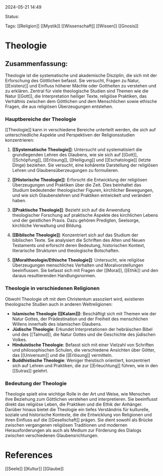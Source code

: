 2024-05-21 14:49

Status:

Tags: [[Religion]] [[Mystik]] [[Wissenschaft]] [[Wissen]] [[Gnosis]]

# Theologie

## Zusammenfassung:
Theologie ist die systematische und akademische Disziplin, die sich mit der Erforschung des Göttlichen befasst. Sie versucht, Fragen zu Natur, [[Existenz]] und Einfluss höherer Mächte oder Gottheiten zu verstehen und zu erklären. Zentral für viele theologische Studien sind Themen wie die Natur [[Gott]], die Interpretation heiliger Texte, religiöse Praktiken, das Verhältnis zwischen dem Göttlichen und dem Menschlichen sowie ethische Fragen, die aus religiösen Überzeugungen entstehen.

### Hauptbereiche der Theologie
[[Theologie]] kann in verschiedene Bereiche unterteilt werden, die sich auf unterschiedliche Aspekte und Perspektiven der Religionsstudien konzentrieren:

1. **[[Systematische Theologie]]**: Untersucht und systematisiert die grundlegenden Lehren des Glaubens, wie sie sich auf [[Gott]], [[Schöpfung]], [[Erlösung]], [[Heiligung]] und [[Eschatologie]] (letzte Dinge) beziehen. Sie versucht, eine kohärente Darstellung der religiösen Lehren und Glaubensüberzeugungen zu formulieren.

2. **[[Historische Theologie]]**: Erforscht die Entwicklung der religiösen Überzeugungen und Praktiken über die Zeit. Dies beinhaltet das Studium bedeutender theologischer Figuren, kirchlicher Bewegungen, und wie sich Glaubenslehren und Praktiken entwickelt und verändert haben.

3. **[[Praktische Theologie]]**: Bezieht sich auf die Anwendung theologischer Forschung auf praktische Aspekte des kirchlichen Lebens und der geistlichen Praxis. Dazu gehören Predigten, Seelsorge, kirchliche Verwaltung und Bildung.

4. **[[Biblische Theologie]]**: Konzentriert sich auf das Studium der biblischen Texte. Sie analysiert die Schriften des Alten und Neuen Testaments und erforscht deren Bedeutung, historischen Kontext, literarische Strukturen und theologische Botschaften.

5. **[[Moraltheologie/Ethische Theologie]]**: Untersucht, wie religiöse Überzeugungen menschliches Verhalten und Moralvorstellungen beeinflussen. Sie befasst sich mit Fragen der [[Moral]], [[Ethik]] und den daraus resultierenden Handlungsnormen.

### Theologie in verschiedenen Religionen
Obwohl Theologie oft mit dem Christentum assoziiert wird, existieren theologische Studien auch in anderen Weltreligionen:

- **Islamische Theologie ([[Kalam]])**: Beschäftigt sich mit Themen wie der Natur Gottes, der Prädestination und der Freiheit des menschlichen Willens innerhalb des islamischen Glaubens.
- **Jüdische Theologie**: Erkundet Interpretationen der hebräischen Bibel und des [[Talmud]], die Natur Gottes und die Geschichte des jüdischen Volkes.
- **Hinduistische Theologie**: Befasst sich mit einer Vielzahl von Schriften und philosophischen Schulen, die verschiedene Ansichten über Götter, das [[Universum]] und die [[Erlösung]] vermitteln.
- **Buddhistische Theologie**: Weniger theistisch orientiert, konzentriert sich auf Lehren und Praktiken, die zur [[Erleuchtung]] führen, wie in den [[Sutras]] gelehrt.

### Bedeutung der Theologie
Theologie spielt eine wichtige Rolle in der Art und Weise, wie Menschen ihre Beziehung zum Göttlichen verstehen und interpretieren. Sie beeinflusst direkt das religiöse Leben, die Praktiken und die Ethik der Anhänger. Darüber hinaus bietet die Theologie ein tiefes Verständnis für kulturelle, soziale und historische Kontexte, die die Entwicklung von Religionen und ihren Einfluss auf die [[Gesellschaft]] prägen. Sie dient sowohl als Brücke zwischen vergangenen religiösen Traditionen und modernen Herausforderungen als auch als Medium zur Förderung des Dialogs zwischen verschiedenen Glaubensrichtungen.

# References
[[Seele]]
[[Kultur]]
[[Glaube]]
